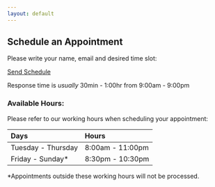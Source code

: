 ```yaml
---
layout: default
---
```


## Schedule an Appointment

Please write your name, email and desired time slot:

[Send Schedule](emailscript) 

Response time is _usually_ 30min - 1:00hr from 9:00am - 9:00pm 

### [](#header-6)Available Hours: 

Please refer to our working hours when scheduling your appointment: 


| Days               | Hours            |
|:-------------------|:-----------------|
| Tuesday - Thursday | 8:00am - 11:00pm |
| Friday - Sunday*   | 8:30pm - 10:30pm |


*Appointments outside these working hours will not be processed.  
